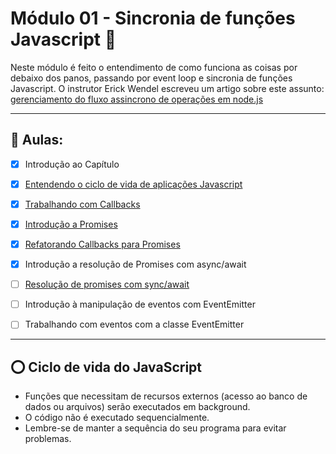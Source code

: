 # Módulo 01 - Sincronia de funções Javascript 🚀

Neste módulo é feito o entendimento de como funciona as coisas por debaixo dos panos, passando por event loop e sincronia de funções Javascript. O instrutor Erick Wendel escreveu um artigo sobre este assunto: [gerenciamento do fluxo assincrono de operações em node.js](https://imasters.com.br/desenvolvimento/gerenciando-o-fluxo-assincrono-de-operacoes-em-nodejs)

---

## 🤯 Aulas:

- [x] Introdução ao Capítulo
- [x] [Entendendo o ciclo de vida de aplicações Javascript](#ciclo-de-vida-js)
- [x] [Trabalhando com Callbacks](./callbacks)
- [x] [Introdução a Promises](./promises)
- [x] [Refatorando Callbacks para Promises](./refatoracao)
- [x] Introdução a resolução de Promises com async/await
- [ ] [Resolução de promises com sync/await](./async-await)
- [ ] Introdução à manipulação de eventos com EventEmitter
- [ ] Trabalhando com eventos com a classe EventEmitter


---

<div id="ciclo-de-vida-js">

## ⭕️ Ciclo de vida do JavaScript

- Funções que necessitam de recursos externos (acesso ao banco de dados ou arquivos) serão executados em background.
- O código não é executado sequencialmente.
- Lembre-se de manter a sequência do seu programa para evitar problemas.